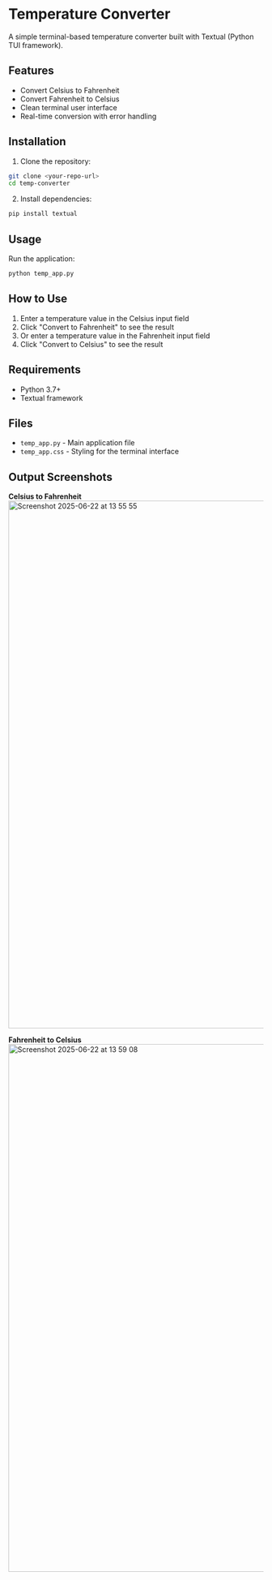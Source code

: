 # Temperature Converter

A simple terminal-based temperature converter built with Textual (Python TUI framework).

## Features

- Convert Celsius to Fahrenheit
- Convert Fahrenheit to Celsius
- Clean terminal user interface
- Real-time conversion with error handling

## Installation

1. Clone the repository:
```bash
git clone <your-repo-url>
cd temp-converter
```

2. Install dependencies:
```bash
pip install textual
```

## Usage

Run the application:
```bash
python temp_app.py
```

## How to Use

1. Enter a temperature value in the Celsius input field
2. Click "Convert to Fahrenheit" to see the result
3. Or enter a temperature value in the Fahrenheit input field
4. Click "Convert to Celsius" to see the result

## Requirements

- Python 3.7+
- Textual framework

## Files

- `temp_app.py` - Main application file
- `temp_app.css` - Styling for the terminal interface

## Output Screenshots

**Celsius to Fahrenheit**
<img width="1041" alt="Screenshot 2025-06-22 at 13 55 55" src="https://github.com/user-attachments/assets/97aa6853-f019-4025-b801-a1c4c7300eee" />

**Fahrenheit to Celsius**
<img width="1041" alt="Screenshot 2025-06-22 at 13 59 08" src="https://github.com/user-attachments/assets/377d044c-9b64-4470-b450-f74507d0fba1" />




